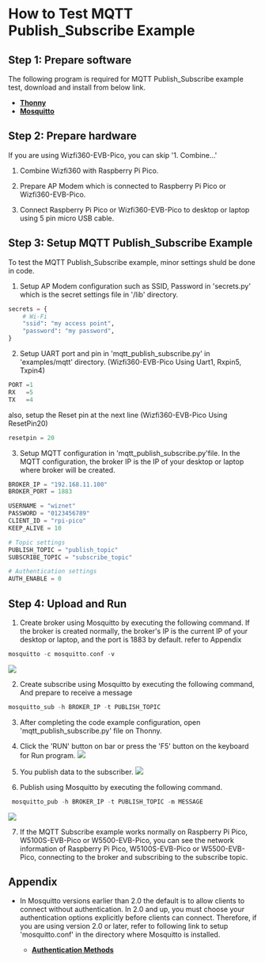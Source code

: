# How to Test MQTT Publish_Subscribe Example



## Step 1: Prepare software

The following program is required for MQTT Publish_Subscribe example test, download and install from below link.

- [**Thonny**][link-thonny]
- [**Mosquitto**][link-mosquitto]


## Step 2: Prepare hardware

If you are using Wizfi360-EVB-Pico, you can skip '1. Combine...'

1. Combine Wizfi360 with Raspberry Pi Pico.

2. Prepare AP Modem which is connected to Raspberry Pi Pico or Wizfi360-EVB-Pico.

3. Connect Raspberry Pi Pico or Wizfi360-EVB-Pico to desktop or laptop using 5 pin micro USB cable.



## Step 3: Setup MQTT Publish_Subscribe Example

To test the MQTT Publish_Subscribe example, minor settings shuld be done in code.

1. Setup AP Modem configuration such as SSID, Password in 'secrets.py' which is the secret settings file in '/lib' directory.

```python
secrets = {
    # Wi-Fi
    "ssid": "my access point",
    "password": "my password",
}
```

2. Setup UART port and pin in 'mqtt_publish_subscribe.py' in 'examples/mqtt' directory.
(Wizfi360-EVB-Pico Using Uart1, Rxpin5, Txpin4)

```python
PORT =1
RX   =5
TX   =4
```
 also, setup the Reset pin at the next line
(Wizfi360-EVB-Pico Using ResetPin20)

```python
resetpin = 20
```

3. Setup MQTT configuration in 'mqtt_publish_subscribe.py'file.
In the MQTT configuration, the broker IP is the IP of your desktop or laptop where broker will be created.
```python
BROKER_IP = "192.168.11.100"
BROKER_PORT = 1883
```

```python
USERNAME = "wiznet"
PASSWORD = "0123456789"
CLIENT_ID = "rpi-pico"
KEEP_ALIVE = 10

# Topic settings
PUBLISH_TOPIC = "publish_topic"
SUBSCRIBE_TOPIC = "subscribe_topic"

# Authentication settings
AUTH_ENABLE = 0
```

## Step 4: Upload and Run

1. Create broker using Mosquitto by executing the following command. If the broker is created normally, the broker's IP is the current IP of your desktop or laptop, and the port is 1883 by default.
 refer to Appendix
```cpp
mosquitto -c mosquitto.conf -v
```
![][link-img_mosquitto_broker]

2. Create subscribe using Mosquitto by executing the following command, And prepare to receive a message
```cpp
mosquitto_sub -h BROKER_IP -t PUBLISH_TOPIC
```

3. After completing the code example configuration, open 'mqtt_publish_subscribe.py' file on Thonny.

4. Click the 'RUN' button on bar or press the 'F5' button on the keyboard for Run program.
![][link-img_run_mqtt_publish_subscribe]

5. You publish data to the subscriber.
![][link-img_mosquitto_sub]

6. Publish using Mosquitto by executing the following command.
```cpp
 mosquitto_pub -h BROKER_IP -t PUBLISH_TOPIC -m MESSAGE
```
![][link-img_mosquitto_pub]

7. If the MQTT Subscribe example works normally on Raspberry Pi Pico, W5100S-EVB-Pico or W5500-EVB-Pico, you can see the network information of Raspberry Pi Pico, W5100S-EVB-Pico or W5500-EVB-Pico, connecting to the broker and subscribing to the subscribe topic.

## Appendix
- In Mosquitto versions earlier than 2.0 the default is to allow clients to connect without authentication. In 2.0 and up, you must choose your authentication options explicitly before clients can connect. Therefore, if you are using version 2.0 or later, refer to following link to setup 'mosquitto.conf' in the directory where Mosquitto is installed.

    - [**Authentication Methods**][link-authentication_methods]


<!--
Link
-->

[link-thonny]: https://thonny.org/
[link-mosquitto]: https://mosquitto.org/download/
[link-img_mosquitto_pub]: https://github.com/Wiznet/WizFi360-EVB-Pico-MicroPython/blob/main/static/images/img_mosquitto_pub.png
[link-img_mosquitto_sub]: https://github.com/Wiznet/WizFi360-EVB-Pico-MicroPython/blob/main/static/images/img_mosquitto_sub.png
[link-img_mosquitto_broker]: https://github.com/Wiznet/WizFi360-EVB-Pico-MicroPython/blob/main/static/images/img_mosquitto_broker.png
[link-img_run_mqtt_publish_subscribe]:https://github.com/Wiznet/WizFi360-EVB-Pico-MicroPython/blob/main/static/images/mqtt_publish_subscribe.png
[link-authentication_methods]: https://mosquitto.org/documentation/authentication-methods/





